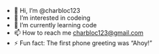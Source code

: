 - 👋 Hi, I’m @charbloc123
- 👀 I’m interested in codeing
- 🌱 I’m currently learning code
- 📫 How to reach me charbloc123@gmail.com
- ⚡ Fun fact: The first phone greeting was “Ahoy!”

<!---
charbloc123/charbloc123 is a ✨ special ✨ repository because its `README.md` (this file) appears on your GitHub profile.
You can click the Preview link to take a look at your changes.
--->
